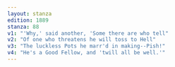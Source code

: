 ```yaml
---
layout: stanza
edition: 1889
stanza: 88
v1: "'Why,' said another, 'Some there are who tell"
v2: "Of one who threatens he will toss to Hell"
v3: "The luckless Pots he marr'd in making--Pish!"
v4: "He's a Good Fellow, and 'twill all be well.'"
---
```

